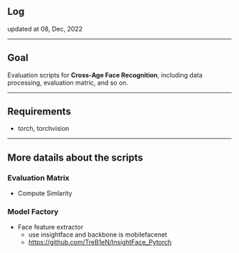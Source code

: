 ## Log
updated at 08, Dec, 2022

---

## Goal
Evaluation scripts for **Cross-Age Face Recognition**, including data processing, evaluation matric, and so on.

---

## Requirements
* torch, torchvision

---

## More datails about the scripts
### Evaluation Matrix
* Compute Simlarity

### Model Factory
* Face feature extractor
  * use insightface and backbone is mobilefacenet 
  * https://github.com/TreB1eN/InsightFace_Pytorch